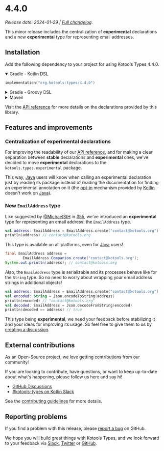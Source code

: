 # 4.4.0

_Release date: 2024-01-29 | [Full changelog][changelog]._

This minor release includes the centralization of **experimental** declarations
and a new **experimental** type for representing email addresses.

[changelog]: https://github.com/kotools/types/blob/main/CHANGELOG.md#4.4.0

## Installation

Add the following dependency to your project for using Kotools Types 4.4.0.

<details open>
<summary>Gradle - Kotlin DSL</summary>

```kotlin
implementation("org.kotools:types:4.4.0")
```
</details>

<details>
<summary>Gradle - Groovy DSL</summary>

```groovy
implementation "org.kotools:types:4.4.0"
```
</details>

<details>
<summary>Maven</summary>

```xml
<dependencies>
    <dependency>
        <groupId>org.kotools</groupId>
        <artifactId>types</artifactId>
        <version>4.4.0</version>
    </dependency>
</dependencies>
```
</details>

Visit the [API reference] for more details on the declarations provided by this
library.

[API reference]: https://types.kotools.org

## Features and improvements

### Centralization of experimental declarations

For improving the readability of our [API reference], and for making a clear
separation between **stable** declarations and **experimental** ones,
we've decided to move **experimental** declarations to the
`kotools.types.experimental` package.

This way, [Java] users will know when calling an experimental declaration just
by reading its package instead of reading the documentation for finding an
experimental annotation on it (the [opt-in] mechanism provided by [Kotlin]
doesn't work on [Java]).

[java]: https://www.java.com
[kotlin]: https://kotlinlang.org
[opt-in]: https://kotlinlang.org/docs/opt-in-requirements.html

### New `EmailAddress` type

Like suggested by [@MichaelStH] in [#55], we've introduced an **experimental**
type for representing an email address: the `EmailAddress` type.

```kotlin
val address: EmailAddress = EmailAddress.create("contact@kotools.org")
println(address) // contact@kotools.org
```

This type is available on all platforms, even for [Java] users!

```java
final EmailAddress address =
        EmailAddress.Companion.create("contact@kotools.org");
System.out.println(address); // contact@kotools.org
```

Also, the `EmailAddress` type is serializable and its processes behave like for
the `String` type.
So no need to worry about wrapping your email address strings in additional
objects!

```kotlin
val address: EmailAddress = EmailAddress.create("contact@kotools.org")
val encoded: String = Json.encodeToString(address)
println(encoded) // "contact@kotools.org"
val decoded: EmailAddress = Json.decodeFromString(encoded)
println(decoded == address) // true
```

This type being **experimental**, we need your feedback before stabilizing it
and your ideas for improving its usage.
So feel free to give them to us by [creating a discussion]. 

[#55]: https://github.com/kotools/types/discussions/55
[creating a discussion]: https://github.com/kotools/types/discussions/new?category=general
[@MichaelStH]: https://github.com/MichaelStH

## External contributions

As an Open-Source project, we love getting contributions from our community!

If you are looking to contribute, have questions, or want to keep up-to-date
about what's happening, please follow us here and say hi!

- [GitHub Discussions][github-discussions]
- [#kotools-types on Kotlin Slack][slack]

See the [contributing guidelines](/CONTRIBUTING.md) for more details.

[slack]: https://kotlinlang.slack.com/archives/C05H0L1LD25
[github-discussions]: https://github.com/kotools/types/discussions

## Reporting problems

If you find a problem with this release, please [report a bug][bug-report] on
GitHub.

We hope you will build great things with Kotools Types, and we look forward to
your feedback via [Slack], [Twitter] or [GitHub].

[bug-report]: https://github.com/kotools/types/issues/new?assignees=&labels=bug&projects=&template=bug-template.md&title=Bug
[github]: https://github.com/kotools
[twitter]: https://twitter.com/KotoolsContact
